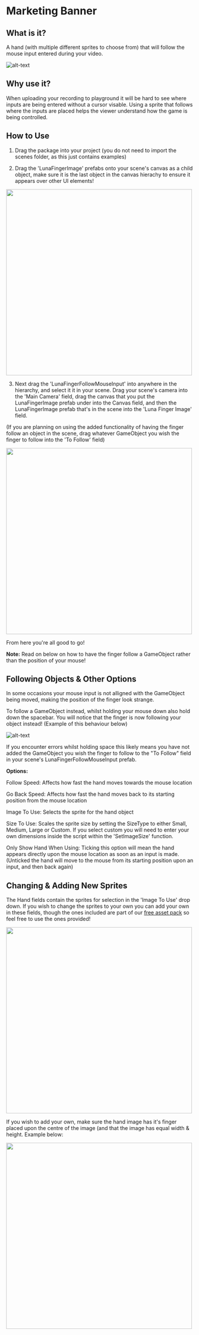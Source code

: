 # Marketing Banner

## What is it? 

A hand (with multiple different sprites to choose from) that will follow the mouse input entered during your video. 

![alt-text](https://media.giphy.com/media/1XOzf46BVNCtBZpOJ2/giphy.gif)
    
## Why use it?

When uploading your recording to playground it will be hard to see where inputs are being entered without a cursor visable. Using a sprite that follows where the inputs are placed helps the viewer understand how the game is being controlled.

## How to Use

1. Drag the package into your project (you do not need to import the scenes folder, as this just contains examples)

2. Drag the 'LunaFingerImage' prefabs onto your scene's canvas as a child object, make sure it is the last object in the canvas hierachy to ensure it appears over other UI elements! 

<img src="https://i.imgur.com/NDtljq7.jpg" width="500">

3. Next drag the 'LunaFingerFollowMouseInput' into anywhere in the hierarchy, and select it it in your scene. Drag your scene's camera into the 'Main Camera' field, drag the canvas that you put the LunaFingerImage prefab under into the Canvas field, and then the LunaFingerImage prefab that's in the scene into the 'Luna Finger Image' field. 

(If you are planning on using the added functionality of having the finger follow an object in the scene, drag whatever GameObject you wish the finger to follow into the 'To Follow' field)

<img src="https://i.imgur.com/JjjhdHL.jpg" width="500">

From here you're all good to go! 

**Note:** Read on below on how to have the finger follow a GameObject rather than the position of your mouse!

## Following Objects & Other Options

In some occasions your mouse input is not alligned with the GameObject being moved, making the position of the finger look strange. 

To follow a GameObject instead, whilst holding your mouse down also hold down the spacebar. You will notice that the finger is now following your object instead! (Example of this behaviour below)

![alt-text](https://media2.giphy.com/media/IioRVND2aodw51WVIL/giphy.gif)

If you encounter errors whilst holding space this likely means you have not added the GameObject you wish the finger to follow to the "To Follow" field in your scene's LunaFingerFollowMouseInput prefab. 

**Options:**

Follow Speed: Affects how fast the hand moves towards the mouse location

Go Back Speed: Affects how fast the hand moves back to its starting position from the mouse location

Image To Use: Selects the sprite for the hand object

Size To Use: Scales the sprite size by setting the SizeType to either Small, Medium, Large or Custom. If you select custom you will need to enter your own dimensions inside the script within the 'SetImageSize' function.

Only Show Hand When Using: Ticking this option will mean the hand appears directly upon the mouse location as soon as an input is made. (Unticked the hand will move to the mouse from its starting position upon an input, and then back again)

## Changing & Adding New Sprites

The Hand fields contain the sprites for selection in the 'Image To Use' drop down. If you wish to change the sprites to your own you can add your own in these fields, though the ones included are part of our [free asset pack](https://github.com/LunaCommunity/Luna-Free-Assets) so feel free to use the ones provided!

<img src="https://i.imgur.com/ctT64dn.png" width="500">

If you wish to add your own, make sure the hand image has it's finger placed upon the centre of the image (and that the image has equal width & height. Example below:

<img src="https://i.imgur.com/TkGNstO.png" width="500">
